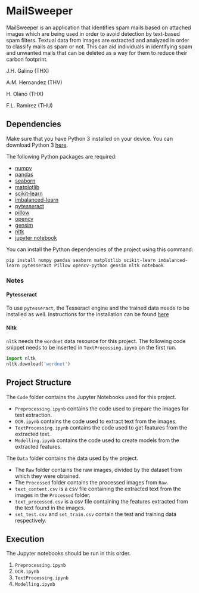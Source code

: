 # MailSweeper
MailSweeper is an application that identifies spam mails based on attached images which are being used in order to avoid detection by text-based spam filters. Textual data from images are extracted and analyzed in order to classify mails as spam or not. This can aid individuals in identifying spam and unwanted mails that can be deleted as a way for them to reduce their carbon footprint.

J.H. Galino (THX)

A.M. Hernandez (THV)

H. Olano (THX)

F.L. Ramirez (THU)

## Dependencies
Make sure that you have Python 3 installed on your device. You can download Python 3 [here](https://www.python.org/).

The following Python packages are required:
- [numpy](https://pypi.org/project/numpy/)
- [pandas](https://pypi.org/project/pandas/)
- [seaborn](https://pypi.org/project/seaborn/)
- [matplotlib](https://pypi.org/project/matplotlib/)
- [scikit-learn](https://pypi.org/project/scikit-learn/)
- [imbalanced-learn](https://pypi.org/project/imbalanced-learn/)
- [pytesseract](https://pypi.org/project/pytesseract/)
- [pillow](https://pypi.org/project/Pillow/)
- [opencv](https://pypi.org/project/opencv-python/)
- [gensim](https://pypi.org/project/gensim/)
- [nltk](https://pypi.org/project/nltk/)
- [jupyter notebook](https://pypi.org/project/notebook/)

You can install the Python dependencies of the project using this command:
```
pip install numpy pandas seaborn matplotlib scikit-learn imbalanced-learn pytesseract Pillow opencv-python gensim nltk notebook
```

### Notes
#### Pytesseract
To use `pytesseract`, the Tesseract engine and the trained data needs to be installed as well. Instructions for the installation can be found [here](https://tesseract-ocr.github.io/tessdoc/Installation.html)

#### Nltk
`nltk` needs the `wordnet` data resource for this project. The following code snippet needs to be inserted in `TextProcessing.ipynb` on the first run.
```python
import nltk
nltk.download('wordnet')
```

## Project Structure
The `Code` folder contains the Jupyter Notebooks used for this project.
- `Preprocessing.ipynb` contains the code used to prepare the images for text extraction.
- `OCR.ipynb` contains the code used to extract text from the images.
- `TextProcessing.ipynb` contains the code used to get features from the extracted text. 
- `Modelling.ipynb` contains the code used to create models from the extracted features.

The `Data` folder contains the data used by the project.
- The `Raw` folder contains the raw images, divided by the dataset from which they were obtained.
- The `Processed` folder contains the processed images from `Raw`.
- `text_content.csv` is a csv file containing the extracted text from the images in the `Processed` folder.
- `text_processed.csv` is a csv file containing the features extracted from the text found in the images.
- `set_test.csv` and `set_train.csv` contain the test and training data respectively.

## Execution
The Jupyter notebooks should be run in this order.
1. `Preprocessing.ipynb`
2. `OCR.ipynb`
3. `TextProcessing.ipynb`
4. `Modelling.ipynb`
